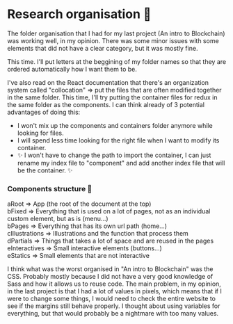 # Research organisation 📝

The folder organisation that I had for my last project (An intro to Blockchain) was working well, in my opinion. There was some minor issues with some elements that did not have a clear category, but it was mostly fine.

This time. I'll put letters at the beggining of my folder names so that they are ordered automatically how I want them to be.  

I've also read on the React documentation that there's an organization system called "collocation" => put the files that are often modified together in the same folder. This time, I'll try putting the container files for redux in the same folder as the components. I can think already of 3 potential advantages of doing this:

* I won't mix up the components and containers folder anymore while looking for files.
* I will spend less time looking for the right file when I want to modify its container.
* ✨ I won't have to change the path to import the container, I can just rename my index file to "component" and add another index file that will be the container. ✨

### Components structure 📁

aRoot => App (the root of the document at the top)  
bFixed => Everything that is used on a lot of pages, not as an individual custom element, but as is (menu...)  
bPages => Everything that has its own url path (home...)  
cIllustrations => Illustrations and the function that process them  
dPartials => Things that takes a lot of space and are reused in the pages  
eInteractives => Small interactive elements (buttons...)  
eStatics => Small elements that are not interactive

I think what was the worst organised in "An intro to Blockchain" was the CSS. Probably mostly because I did not have a very good knowledge of Sass and how it allows us to reuse code. The main problem, in my opinion, in the last project is that I had a lot of values in pixels, which means that if I were to change some things, I would need to check the entire website to see if the margins still behave properly. I thought about using variables for everything, but that would probably be a nightmare with too many values.
  